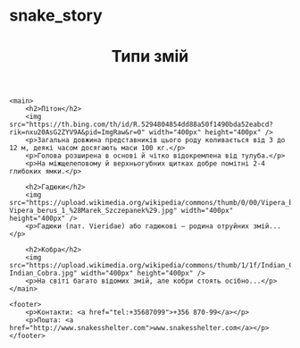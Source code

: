# snake_story
<html>
<head>
    <meta charset="UTF-8">
    <title>Типи змій</title>
</head>
<body>
    <header>
        <h1>Типи змій</h1>
    </header>

    <main>
        <h2>Пітон</h2>
        <img src="https://th.bing.com/th/id/R.5294804854dd88a50f1490bda52eabcd?rik=nxu20AsG2ZYV9A&pid=ImgRaw&r=0" width="400px" height="400px" />
        <p>Загальна довжина представників цього роду коливається від 3 до 12 м, деякі часом досягають маси 100 кг.</p>
        <p>Голова розширена в основі й чітко відокремлена від тулуба.</p>
        <p>На міжщелеповому й верхньогубних щитках добре помітні 2-4 глибоких ямки.</p>

        <h2>Гадюки</h2>
        <img src="https://upload.wikimedia.org/wikipedia/commons/thumb/0/00/Vipera_berus_1_%28Marek_Szczepanek%29.jpg/640px-Vipera_berus_1_%28Marek_Szczepanek%29.jpg" width="400px" height="400px" />
        <p>Гадюки (лат. Vieridae) або гадюкові – родина отруйних змій...</p>

        <h2>Кобра</h2>
        <img src="https://upload.wikimedia.org/wikipedia/commons/thumb/1/1f/Indian_Cobra.jpg/640px-Indian_Cobra.jpg" width="400px" height="400px" />
        <p>На світі багато відомих змій, але кобри стоять осібно...</p>
    </main>

    <footer>
        <p>Контакти: <a href="tel:+35687099">+356 870-99</a></p>
        <p>Пошта: <a href="http://www.snakesshelter.com">www.snakesshelter.com</a></p>
    </footer>
</body>
</html>
